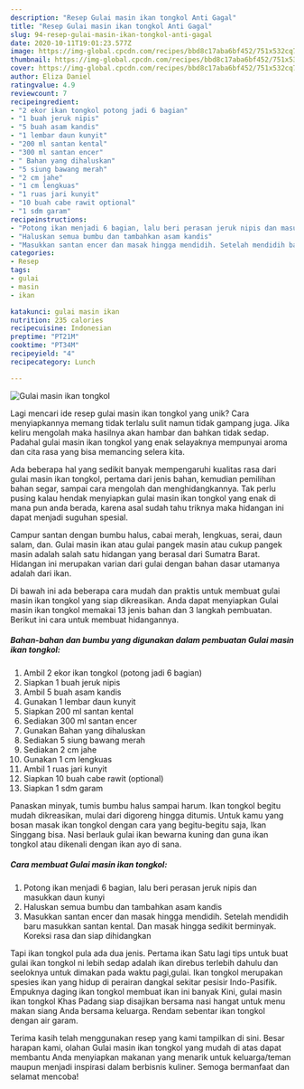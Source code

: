 ```yaml
---
description: "Resep Gulai masin ikan tongkol Anti Gagal"
title: "Resep Gulai masin ikan tongkol Anti Gagal"
slug: 94-resep-gulai-masin-ikan-tongkol-anti-gagal
date: 2020-10-11T19:01:23.577Z
image: https://img-global.cpcdn.com/recipes/bbd8c17aba6bf452/751x532cq70/gulai-masin-ikan-tongkol-foto-resep-utama.jpg
thumbnail: https://img-global.cpcdn.com/recipes/bbd8c17aba6bf452/751x532cq70/gulai-masin-ikan-tongkol-foto-resep-utama.jpg
cover: https://img-global.cpcdn.com/recipes/bbd8c17aba6bf452/751x532cq70/gulai-masin-ikan-tongkol-foto-resep-utama.jpg
author: Eliza Daniel
ratingvalue: 4.9
reviewcount: 7
recipeingredient:
- "2 ekor ikan tongkol potong jadi 6 bagian"
- "1 buah jeruk nipis"
- "5 buah asam kandis"
- "1 lembar daun kunyit"
- "200 ml santan kental"
- "300 ml santan encer"
- " Bahan yang dihaluskan"
- "5 siung bawang merah"
- "2 cm jahe"
- "1 cm lengkuas"
- "1 ruas jari kunyit"
- "10 buah cabe rawit optional"
- "1 sdm garam"
recipeinstructions:
- "Potong ikan menjadi 6 bagian, lalu beri perasan jeruk nipis dan masukkan daun kunyi"
- "Haluskan semua bumbu dan tambahkan asam kandis"
- "Masukkan santan encer dan masak hingga mendidih. Setelah mendidih baru masukkan santan kental. Dan masak hingga sedikit berminyak. Koreksi rasa dan siap dihidangkan"
categories:
- Resep
tags:
- gulai
- masin
- ikan

katakunci: gulai masin ikan 
nutrition: 235 calories
recipecuisine: Indonesian
preptime: "PT21M"
cooktime: "PT34M"
recipeyield: "4"
recipecategory: Lunch

---
```



![Gulai masin ikan tongkol](https://img-global.cpcdn.com/recipes/bbd8c17aba6bf452/751x532cq70/gulai-masin-ikan-tongkol-foto-resep-utama.jpg)

Lagi mencari ide resep gulai masin ikan tongkol yang unik? Cara menyiapkannya memang tidak terlalu sulit namun tidak gampang juga. Jika keliru mengolah maka hasilnya akan hambar dan bahkan tidak sedap. Padahal gulai masin ikan tongkol yang enak selayaknya mempunyai aroma dan cita rasa yang bisa memancing selera kita.

Ada beberapa hal yang sedikit banyak mempengaruhi kualitas rasa dari gulai masin ikan tongkol, pertama dari jenis bahan, kemudian pemilihan bahan segar, sampai cara mengolah dan menghidangkannya. Tak perlu pusing kalau hendak menyiapkan gulai masin ikan tongkol yang enak di mana pun anda berada, karena asal sudah tahu triknya maka hidangan ini dapat menjadi suguhan spesial.

Campur santan dengan bumbu halus, cabai merah, lengkuas, serai, daun salam, dan. Gulai masin ikan atau gulai pangek masin atau cukup pangek masin adalah salah satu hidangan yang berasal dari Sumatra Barat. Hidangan ini merupakan varian dari gulai dengan bahan dasar utamanya adalah dari ikan.


Di bawah ini ada beberapa cara mudah dan praktis untuk membuat gulai masin ikan tongkol yang siap dikreasikan. Anda dapat menyiapkan Gulai masin ikan tongkol memakai 13 jenis bahan dan 3 langkah pembuatan. Berikut ini cara untuk membuat hidangannya.

<!--inarticleads1-->

##### Bahan-bahan dan bumbu yang digunakan dalam pembuatan Gulai masin ikan tongkol:

1. Ambil 2 ekor ikan tongkol (potong jadi 6 bagian)
1. Siapkan 1 buah jeruk nipis
1. Ambil 5 buah asam kandis
1. Gunakan 1 lembar daun kunyit
1. Siapkan 200 ml santan kental
1. Sediakan 300 ml santan encer
1. Gunakan  Bahan yang dihaluskan
1. Sediakan 5 siung bawang merah
1. Sediakan 2 cm jahe
1. Gunakan 1 cm lengkuas
1. Ambil 1 ruas jari kunyit
1. Siapkan 10 buah cabe rawit (optional)
1. Siapkan 1 sdm garam


Panaskan minyak, tumis bumbu halus sampai harum. Ikan tongkol begitu mudah dikreasikan, mulai dari digoreng hingga ditumis. Untuk kamu yang bosan masak ikan tongkol dengan cara yang begitu-begitu saja, Ikan Singgang bisa. Nasi berlauk gulai ikan bewarna kuning dan guna ikan tongkol atau dikenali dengan ikan ayo di sana. 

<!--inarticleads2-->

##### Cara membuat Gulai masin ikan tongkol:

1. Potong ikan menjadi 6 bagian, lalu beri perasan jeruk nipis dan masukkan daun kunyi
1. Haluskan semua bumbu dan tambahkan asam kandis
1. Masukkan santan encer dan masak hingga mendidih. Setelah mendidih baru masukkan santan kental. Dan masak hingga sedikit berminyak. Koreksi rasa dan siap dihidangkan


Tapi ikan tongkol pula ada dua jenis. Pertama ikan Satu lagi tips untuk buat gulai ikan tongkol ni lebih sedap adalah ikan direbus terlebih dahulu dan seeloknya untuk dimakan pada waktu pagi,gulai. Ikan tongkol merupakan spesies ikan yang hidup di perairan dangkal sekitar pesisir Indo-Pasifik. Empuknya daging ikan tongkol membuat ikan ini banyak Kini, gulai masin ikan tongkol Khas Padang siap disajikan bersama nasi hangat untuk menu makan siang Anda bersama keluarga. Rendam sebentar ikan tongkol dengan air garam. 

Terima kasih telah menggunakan resep yang kami tampilkan di sini. Besar harapan kami, olahan Gulai masin ikan tongkol yang mudah di atas dapat membantu Anda menyiapkan makanan yang menarik untuk keluarga/teman maupun menjadi inspirasi dalam berbisnis kuliner. Semoga bermanfaat dan selamat mencoba!
